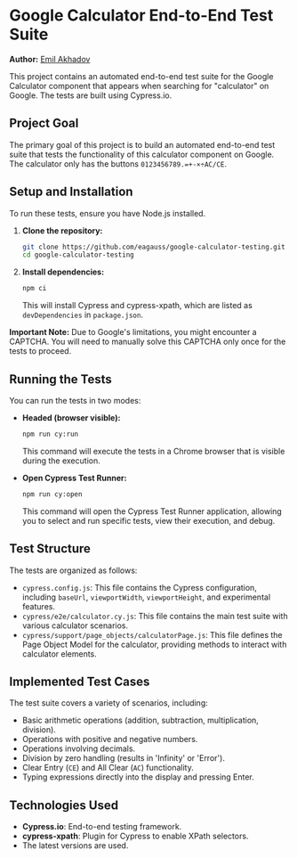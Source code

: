 # Google Calculator End-to-End Test Suite

**Author:** [Emil Akhadov](https://www.linkedin.com/in/emil-akhadov/)

This project contains an automated end-to-end test suite for the Google Calculator component that appears when searching for "calculator" on Google. The tests are built using Cypress.io.

## Project Goal

The primary goal of this project is to build an automated end-to-end test suite that tests the functionality of this calculator component on Google. The calculator only has the buttons `0123456789.=+-×÷AC/CE`.

## Setup and Installation

To run these tests, ensure you have Node.js installed.

1.  **Clone the repository:**
    ```bash
    git clone https://github.com/eagauss/google-calculator-testing.git
    cd google-calculator-testing
    ```

2.  **Install dependencies:**
    ```bash
    npm ci
    ```
    This will install Cypress and cypress-xpath, which are listed as `devDependencies` in `package.json`.

**Important Note:** Due to Google's limitations, you might encounter a CAPTCHA. You will need to manually solve this CAPTCHA only once for the tests to proceed.

## Running the Tests

You can run the tests in two modes:

* **Headed (browser visible):**
    ```bash
    npm run cy:run
    ```
  This command will execute the tests in a Chrome browser that is visible during the execution.

* **Open Cypress Test Runner:**
    ```bash
    npm run cy:open
    ```
  This command will open the Cypress Test Runner application, allowing you to select and run specific tests, view their execution, and debug.

## Test Structure

The tests are organized as follows:

* `cypress.config.js`: This file contains the Cypress configuration, including `baseUrl`, `viewportWidth`, `viewportHeight`, and experimental features.
* `cypress/e2e/calculator.cy.js`: This file contains the main test suite with various calculator scenarios.
* `cypress/support/page_objects/calculatorPage.js`: This file defines the Page Object Model for the calculator, providing methods to interact with calculator elements.

## Implemented Test Cases

The test suite covers a variety of scenarios, including:

* Basic arithmetic operations (addition, subtraction, multiplication, division).
* Operations with positive and negative numbers.
* Operations involving decimals.
* Division by zero handling (results in 'Infinity' or 'Error').
* Clear Entry (`CE`) and All Clear (`AC`) functionality.
* Typing expressions directly into the display and pressing Enter.

## Technologies Used

* **Cypress.io**: End-to-end testing framework.
* **cypress-xpath**: Plugin for Cypress to enable XPath selectors. 
* The latest versions are used.
